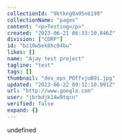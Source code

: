 ```yaml
---
collectionId: "9ktkng9a95n6199"
collectionName: "pages"
content: "<p>Testing</p>"
created: "2023-06-21 06:33:10.846Z"
division: ["CORP"]
id: "bz19w5ek8hc04bu"
likes: []
name: "Ajay test project"
tagline: "test"
tags: []
thumbnail: "dev_ops_POffvjuB9i.jpg"
updated: "2023-06-22 09:32:10.991Z"
url: "http://www.google.com"
user: "jbrbdjk14w9tqcn"
verified: false
expand: {}
---
```


undefined
